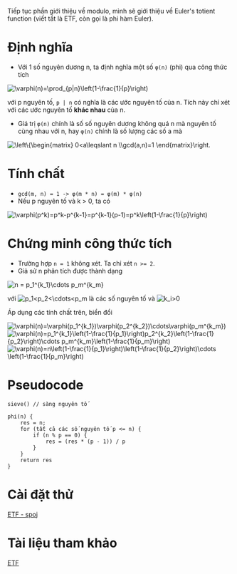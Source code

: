 Tiếp tục phần giới thiệu về modulo, mình sẽ giới thiệu về Euler's totient function (viết tắt là ETF, còn gọi là phi hàm Euler).

# Định nghĩa
- Với 1 số nguyên dương n, ta định nghĩa một số `φ(n)` (phi) qua công thức tích
<img src="https://latex.codecogs.com/gif.latex?\varphi(n)=\prod_{p|n}\left(1-\frac{1}{p}\right)" title="\varphi(n)=\prod_{p|n}\left(1-\frac{1}{p}\right)" />

với p nguyên tố, `p | n` có nghĩa là các ước nguyên tố của n.
Tích này chỉ xét với các ước nguyên tố **khác nhau** của n.
- Giá trị `φ(n)` chính là số số nguyên dương không quá n mà nguyên tố cùng nhau với n, hay `φ(n)` chính là số lượng các số a mà
<img src="https://latex.codecogs.com/gif.latex?\left\{\begin{matrix}&space;0<a\leqslant&space;n&space;\\gcd(a,n)=1&space;\end{matrix}\right." title="\left\{\begin{matrix} 0<a\leqslant n \\gcd(a,n)=1 \end{matrix}\right." />

# Tính chất
- `gcd(m, n) = 1 -> φ(m * n) = φ(m) * φ(n)`
- Nếu p nguyên tố và k > 0, ta có
<img src="https://latex.codecogs.com/gif.latex?\varphi(p^k)=p^k-p^{k-1}=p^{k-1}(p-1)=p^k\left(1-\frac{1}{p}\right)" title="\varphi(p^k)=p^k-p^{k-1}=p^{k-1}(p-1)=p^k\left(1-\frac{1}{p}\right)" />

# Chứng minh công thức tích
- Trường hợp `n = 1` không xét. Ta chỉ xét `n >= 2`.
- Giả sử n phân tích được thành dạng
<img src="https://latex.codecogs.com/gif.latex?n&space;=&space;p_1^{k_1}\cdots&space;p_m^{k_m}" title="n = p_1^{k_1}\cdots p_m^{k_m}" />

với <img src="https://latex.codecogs.com/gif.latex?p_1<p_2<\cdots<p_m" title="p_1<p_2<\cdots<p_m" /> là các số nguyên tố và <img src="https://latex.codecogs.com/gif.latex?k_i>0" title="k_i>0" />

Áp dụng các tính chất trên, biển đổi

<img src="https://latex.codecogs.com/gif.latex?\varphi(n)=\varphi(p_1^{k_1})\varphi(p_2^{k_2})\cdots\varphi(p_m^{k_m})" title="\varphi(n)=\varphi(p_1^{k_1})\varphi(p_2^{k_2})\cdots\varphi(p_m^{k_m})" />
<img src="https://latex.codecogs.com/gif.latex?\varphi(n)=p_1^{k_1}\left(1-\frac{1}{p_1}\right)p_2^{k_2}\left(1-\frac{1}{p_2}\right)\cdots&space;p_m^{k_m}\left(1-\frac{1}{p_m}\right)" title="\varphi(n)=p_1^{k_1}\left(1-\frac{1}{p_1}\right)p_2^{k_2}\left(1-\frac{1}{p_2}\right)\cdots p_m^{k_m}\left(1-\frac{1}{p_m}\right)" />
<img src="https://latex.codecogs.com/gif.latex?\varphi(n)=n\left(1-\frac{1}{p_1}\right)\left(1-\frac{1}{p_2}\right)\cdots&space;\left(1-\frac{1}{p_m}\right)" title="\varphi(n)=n\left(1-\frac{1}{p_1}\right)\left(1-\frac{1}{p_2}\right)\cdots \left(1-\frac{1}{p_m}\right)" />

# Pseudocode
```
sieve() // sàng nguyên tố

phi(n) {
	res = n;
	for (tất cả các số nguyên tố p <= n) {
		if (n % p == 0) {
			res = (res * (p - 1)) / p
		}
	}
	return res
}
```

# Cài đặt thử
[ETF - spoj](http://vn.spoj.com/problems/ETF/)

# Tài liệu tham khảo
[ETF](https://en.wikipedia.org/wiki/Euler%27s_totient_function)
